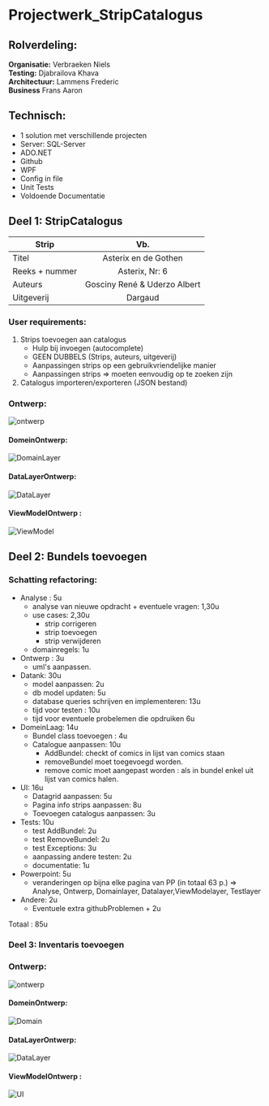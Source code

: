 # Projectwerk_StripCatalogus

## Rolverdeling:
**Organisatie:** Verbraeken Niels  
**Testing:** Djabrailova Khava  
**Architectuur:** Lammens Frederic  
**Business** Frans Aaron

## Technisch:
* 1 solution met verschillende projecten
* Server: SQL-Server
* ADO.NET
* Github
* WPF
* Config in file
* Unit Tests
* Voldoende Documentatie

## Deel 1: StripCatalogus

| Strip               | Vb.                               |
| ------------------- |:---------------------------------:|
| Titel               | Asterix en de Gothen              |
| Reeks + nummer      | Asterix, Nr: 6                    |
| Auteurs             | Gosciny René & Uderzo Albert      |
| Uitgeverij          | Dargaud                           |

### User requirements:
1) Strips toevoegen aan catalogus
    * Hulp bij invoegen (autocomplete)
    * GEEN DUBBELS (Strips, auteurs, uitgeverij)
    * Aanpassingen strips op een gebruikvriendelijke manier
    * Aanpassingen strips => moeten eenvoudig op te zoeken zijn
2) Catalogus importeren/exporteren (JSON bestand)  

### Ontwerp:    
![ontwerp](https://user-images.githubusercontent.com/23512215/98315262-217a6b00-1fd8-11eb-8b23-df4db4980d08.jpg)

#### DomeinOntwerp:    
![DomainLayer](https://user-images.githubusercontent.com/23512215/98315258-1f181100-1fd8-11eb-951b-c39e65a0673b.jpg)

#### DataLayerOntwerp:    
![DataLayer](https://user-images.githubusercontent.com/23512215/98315235-11628b80-1fd8-11eb-9a78-047da42e7420.jpg)

#### ViewModelOntwerp :    
![ViewModel](https://user-images.githubusercontent.com/23512215/98315265-22ab9800-1fd8-11eb-92c3-a96681bfc68d.jpg)

## Deel 2: Bundels toevoegen

### Schatting refactoring:

- Analyse : 5u
  - analyse van nieuwe opdracht + eventuele vragen: 1,30u
  - use cases: 2,30u
    - strip corrigeren
    - strip toevoegen 
    - strip verwijderen
  - domainregels: 1u
- Ontwerp : 3u
  - uml's aanpassen.
- Datank: 30u
  - model aanpassen: 2u
  - db model updaten: 5u
  - database queries schrijven en implementeren: 13u
  - tijd voor testen : 10u
  - tijd voor eventuele probelemen die opdruiken 6u
- DomeinLaag: 14u
  - Bundel class toevoegen : 4u
  - Catalogue aanpassen: 10u
    - AddBundel: checkt of comics in lijst van comics staan
    - removeBundel moet toegevoegd worden.
    - remove comic moet aangepast worden : als in bundel enkel uit lijst van comics halen.
- UI: 16u
  - Datagrid aanpassen: 5u
  - Pagina info strips aanpassen: 8u
  - Toevoegen catalogus aanpassen: 3u
- Tests: 10u
  - test AddBundel: 2u
  - test RemoveBundel: 2u
  - test Exceptions: 3u
  - aanpassing andere testen: 2u
  - documentatie: 1u
- Powerpoint: 5u
  - veranderingen op bijna elke pagina van PP (in totaal 63 p.)
    => Analyse, Ontwerp, Domainlayer, Datalayer,ViewModelayer, Testlayer
- Andere: 2u
  - Eventuele extra githubProblemen + 2u

Totaal : 85u
### Deel 3: Inventaris toevoegen 
### Ontwerp:    
![ontwerp](https://user-images.githubusercontent.com/23512215/101981294-174d2b80-3c6c-11eb-8ff6-52005e33fe3a.jpg)

#### DomeinOntwerp:    
![Domain](https://user-images.githubusercontent.com/23512215/101981293-174d2b80-3c6c-11eb-90d0-33acabd422b2.jpg)

#### DataLayerOntwerp:    
![DataLayer](https://user-images.githubusercontent.com/23512215/101981291-161bfe80-3c6c-11eb-8377-1557bbb4d04c.jpg)


#### ViewModelOntwerp :    
![UI](https://user-images.githubusercontent.com/23512215/101981295-17e5c200-3c6c-11eb-83fd-1eaacb445bb9.jpg)
  
